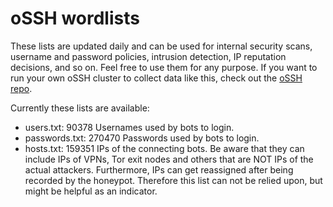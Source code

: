 # oSSH wordlists
These lists are updated daily and can be used for internal security scans, username and password policies, intrusion detection, IP reputation decisions, and so on. Feel free to use them for any purpose. If you want to run your own oSSH cluster to collect data like this, check out the [oSSH repo](https://github.com/toxyl/ossh).  

Currently these lists are available:  
- users.txt: 90378                                                                                                                                                                                                                                                                                                                                                                                                                                                                                                    Usernames used by bots to login. 
- passwords.txt: 270470                                                                                                                                                                                                                                                                                                                                                                                                                                                                                                    Passwords used by bots to login. 
- hosts.txt: 159351                                                                                                                                                                                                                                                                                                                                                                                                                                                                                                    IPs of the connecting bots. Be aware that they can include IPs of VPNs, Tor exit nodes and others that are NOT IPs of the actual attackers. Furthermore, IPs can get reassigned after being recorded by the honeypot. Therefore this list can not be relied upon, but might be helpful as an indicator.
